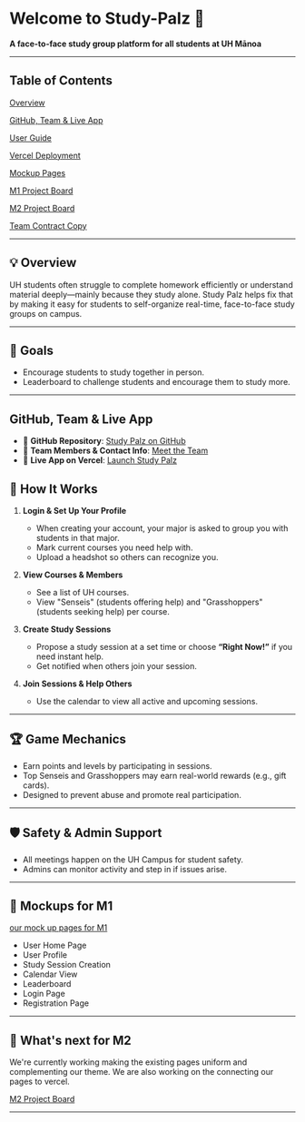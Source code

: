 # Welcome to Study-Palz 👋

**A face-to-face study group platform for all students at UH Mānoa**

---

## Table of Contents

[Overview](#💡-overview)

[GitHub, Team & Live App](#github-team--live-app)

[User Guide](#💡-HowItWorks)

[Vercel Deployment](https://study-palz.vercel.app/)

[Mockup Pages](mockup.md)

[M1 Project Board](https://github.com/orgs/study-palz/projects/3)

[M2 Project Board](https://github.com/orgs/study-palz/projects/7)

[Team Contract Copy](team-contract.md)

---

## 💡 Overview

UH students often struggle to complete homework efficiently or understand material deeply—mainly because they study alone. Study Palz helps fix that by making it easy for students to self-organize real-time, face-to-face study groups on campus.

---

## 🎯 Goals

- Encourage students to study together in person.
- Leaderboard to challenge students and encourage them to study more.

---

## GitHub, Team & Live App

- 🔗 **GitHub Repository**: [Study Palz on GitHub](https://github.com/orgs/study-palz/repositories)  
- 👥 **Team Members & Contact Info**: [Meet the Team](team-contract.md)  
- 🚀 **Live App on Vercel**: [Launch Study Palz](https://study-palz.vercel.app/)


## 🔧 How It Works

1. **Login & Set Up Your Profile**  
   - When creating your account, your major is asked to group you with students in that major.
   - Mark current courses you need help with.
   - Upload a headshot so others can recognize you.

2. **View Courses & Members**  
   - See a list of UH courses.
   - View "Senseis" (students offering help) and "Grasshoppers" (students seeking help) per course.

3. **Create Study Sessions**  
   - Propose a study session at a set time or choose **“Right Now!”** if you need instant help.
   - Get notified when others join your session.

4. **Join Sessions & Help Others**  
   - Use the calendar to view all active and upcoming sessions.

---

## 🏆 Game Mechanics

- Earn points and levels by participating in sessions.
- Top Senseis and Grasshoppers may earn real-world rewards (e.g., gift cards).
- Designed to prevent abuse and promote real participation.

---

## 🛡️ Safety & Admin Support

- All meetings happen on the UH Campus for student safety.
- Admins can monitor activity and step in if issues arise.

---

## 📸 Mockups for M1


[our mock up pages for M1](mockup.md)


- User Home Page
- User Profile
- Study Session Creation
- Calendar View
- Leaderboard
- Login Page
- Registration Page

---

## 🚀 What's next for M2

We're currently working making the existing pages uniform and complementing our theme. 
We are also working on the connecting our pages to vercel. 

[M2 Project Board](https://github.com/orgs/study-palz/projects/7)


---


